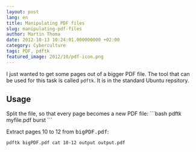 ```yaml
---
layout: post
lang: en
title: Manipulating PDF files
slug: manipulating-pdf-files
author: Martin Thoma
date: 2012-10-13 10:24:01.000000000 +02:00
category: Cyberculture
tags: PDF, pdftk
featured_image: 2012/10/pdf-icon.png
---
```

I just wanted to get some pages out of a bigger PDF file. The tool that can be used for this task is called <code>pdftk</code>. It is in the standard Ubuntu repsitory.

<h2>Usage</h2>
Split the file, so that every page becomes a new PDF file:
```bash
pdftk myfile.pdf burst
```

Extract pages 10 to 12 from <tt>bigPDF.pdf</tt>:
```bash
pdftk bigPDF.pdf cat 10-12 output output.pdf
```

